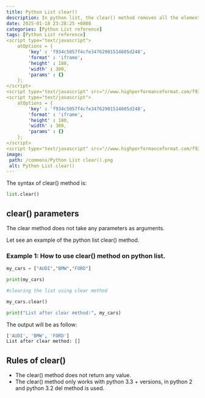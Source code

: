 ```yaml
---
title: Python List clear()
description: In python list, the clear() method removes all the elements from the given list.
date: 2025-01-18 23:28:25 +0800
categories: [Python List reference]
tags: [Python List reference]
<script type="text/javascript">
	atOptions = {
		'key' : 'f934c5057f4cfe34762901514605d248',
		'format' : 'iframe',
		'height' : 180,
		'width' : 300,
		'params' : {}
	};
</script>
<script type="text/javascript" src="//www.highperformanceformat.com/f934c5057f4cfe34762901514605d248/invoke.js"></script>
<script type="text/javascript">
	atOptions = {
		'key' : 'f934c5057f4cfe34762901514605d248',
		'format' : 'iframe',
		'height' : 180,
		'width' : 300,
		'params' : {}
	};
</script>
<script type="text/javascript" src="//www.highperformanceformat.com/f934c5057f4cfe34762901514605d248/invoke.js"></script>
image:
 path: /commons/Python List clear().png
 alt: Python List clear()
---
```


The syntax of clear() method is:

```python
list.clear()

```

## clear() parameters

The clear method does not take any parameters as arguments.
<script type="text/javascript">
	atOptions = {
		'key' : 'f934c5057f4cfe34762901514605d248',
		'format' : 'iframe',
		'height' : 180,
		'width' : 300,
		'params' : {}
	};
</script>
<script type="text/javascript" src="//www.highperformanceformat.com/f934c5057f4cfe34762901514605d248/invoke.js"></script>

Let see an example of the python list clear() method.

### Example 1: How to use clear() method on python list.

```python
my_cars = ["AUDI","BMW","FORD"]

print(my_cars)

#clearing the list using clear method

my_cars.clear()

print("List after clear method:", my_cars)

```

The output will be as follow:

```python
['AUDI', 'BMW', 'FORD']
List after clear method: []

```

## Rules of clear() 

* The clear() method does not return any value.  
* The clear() method only works with python 3.3 \+ versions, in python 2 and python 3.2 del method is used.
